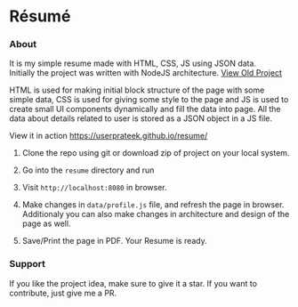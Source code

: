 # Résumé 

### About
It is my simple resume made with HTML, CSS, JS using JSON data.   
Initially the project was written with NodeJS architecture. [View Old Project](https://github.com/methusael13/resume-builder)

HTML is used for making initial block structure of the page with some simple data, CSS is used for giving some style to the page and JS is used to create small UI components dynamically and fill the data into page. All the data about details related to user is stored as a JSON object in a JS file.

View it in action https://userprateek.github.io/resume/

1. Clone the repo using git or download zip of project on your local system.
2. Go into the `resume` directory and run
3. Visit `http://localhost:8080` in browser.   
4. Make changes in `data/profile.js` file, and refresh the page in browser. Additionaly you can also make changes in architecture and design of the page  as well.

5. Save/Print the page in PDF. Your Resume is ready.


### Support
If you like the project idea, make sure to give it a star. 
If you want to contribute, just give me a PR.




